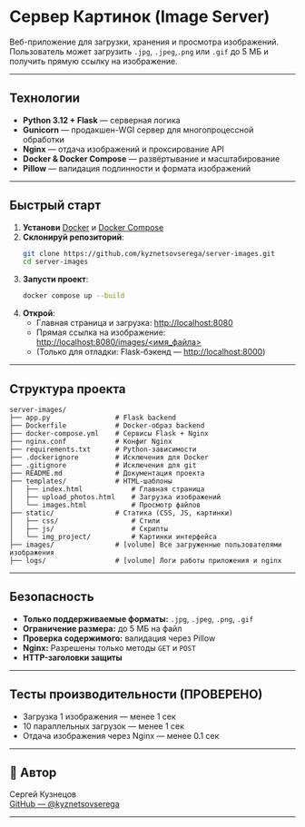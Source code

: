 # Сервер Картинок (Image Server)

Веб-приложение для загрузки, хранения и просмотра изображений.
Пользователь может загрузить `.jpg`, `.jpeg`,`.png` или `.gif` до 5 МБ и получить прямую ссылку на изображение.

---

## Технологии

- **Python 3.12 + Flask** — серверная логика
- **Gunicorn** — продакшен-WGI сервер для многопроцессной обработки
- **Nginx** — отдача изображений и проксирование API
- **Docker & Docker Compose** — развёртывание и масштабирование
- **Pillow** — валидация подлинности и формата изображений

---

## Быстрый старт

1. **Установи** [Docker](https://docs.docker.com/get-docker/) и [Docker Compose](https://docs.docker.com/compose/)
2. **Склонируй репозиторий**:
    ```bash
    git clone https://github.com/kyznetsovserega/server-images.git
    cd server-images
    ```
3. **Запусти проект**:
    ```bash
    docker compose up --build
    ```
4. **Открой**:
    - Главная страница и загрузка: [http://localhost:8080](http://localhost:8080)
    - Прямая ссылка на изображение: [http://localhost:8080/images/<имя_файла>](http://localhost:8080/images/<имя_файла>)
    - (Только для отладки: Flask-бэкенд — [http://localhost:8000](http://localhost:8000))

---

## Структура проекта

```
server-images/
├── app.py                # Flask backend 
├── Dockerfile            # Docker-образ backend
├── docker-compose.yml    # Сервисы Flask + Nginx
├── nginx.conf            # Конфиг Nginx
├── requirements.txt      # Python-зависимости
├── .dockerignore         # Исключения для Docker
├── .gitignore            # Исключения для git
├── README.md             # Документация проекта
├── templates/            # HTML-шаблоны
│   ├── index.html            # Главная страница
│   ├── upload_photos.html    # Загрузка изображений
│   └── images.html           # Просмотр файлов
├── static/               # Статика (CSS, JS, картинки)
│   ├── css/                  # Стили
│   ├── js/                   # Скрипты
│   └── img_project/          # Картинки интерфейса
├── images/               # [volume] Все загруженные пользователями изображения 
├── logs/                 # [volume] Логи работы приложения и nginx 

```

---

## Безопасность

- **Только поддерживаемые форматы:** `.jpg`, `.jpeg`, `.png`, `.gif`
- **Ограничение размера:** до 5 МБ на файл
- **Проверка содержимого:** валидация через Pillow 
- **Nginx:** Разрешены только методы `GET` и `POST` 
- **HTTP-заголовки защиты**


---

## Тесты производительности (ПРОВЕРЕНО)

- Загрузка 1 изображения — менее 1 сек
- 10 параллельных загрузок — менее 1 сек
- Отдача изображения через Nginx — менее 0.1 сек

---


## 👤 Автор

Сергей Кузнецов  
[GitHub — @kyznetsovserega](https://github.com/kyznetsovserega)

---
